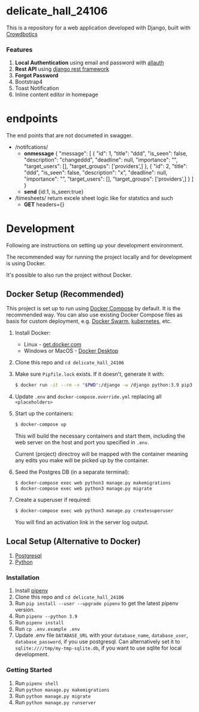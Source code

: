 # delicate_hall_24106

This is a repository for a web application developed with Django, built with [Crowdbotics](https://crowdbotics.com)

### Features

1. **Local Authentication** using email and password with [allauth](https://pypi.org/project/django-allauth/)
2. **Rest API** using [django rest framework](http://www.django-rest-framework.org/)
3. **Forgot Password**
4. Bootstrap4
5. Toast Notification
6. Inline content editor in homepage

# endpoints

The end points that are not documeted in swagger.

- /notifcations/
  - **onmessage**
    {
    "message": [
    {
    "id": 1,
    "title": "ddd",
    "is_seen": false,
    "description": "changeddd",
    "deadline": null,
    "importance": "",
    "target_users": [],
    "target_groups": ['providers',]
    },
    {
    "id": 2,
    "title": "ddd",
    "is_seen": false,
    "description": "x",
    "deadline": null,
    "importance": "",
    "target_users": [],
    "target_groups": ['providers',]
    }
    ]
    }
  - **send**
    {id:1, is_seen:true}
- /timesheets/
  return excele sheet logic like for statstics and such
  - **GET** headers={}

# Development

Following are instructions on setting up your development environment.

The recommended way for running the project locally and for development is using Docker.

It's possible to also run the project without Docker.

## Docker Setup (Recommended)

This project is set up to run using [Docker Compose](https://docs.docker.com/compose/) by default. It is the recommended way. You can also use existing Docker Compose files as basis for custom deployment, e.g. [Docker Swarm](https://docs.docker.com/engine/swarm/), [kubernetes](https://kubernetes.io/), etc.

1. Install Docker:
   - Linux - [get.docker.com](https://get.docker.com/)
   - Windows or MacOS - [Docker Desktop](https://www.docker.com/products/docker-desktop)
1. Clone this repo and `cd delicate_hall_24106`
1. Make sure `Pipfile.lock` exists. If it doesn't, generate it with:
   ```sh
   $ docker run -it --rm -v "$PWD":/django -w /django python:3.9 pip3 install --no-cache-dir -q pipenv && pipenv lock
   ```
   <!-- 1. Use `.env.example` to create `.env`:
      ```sh
      $ cp .env.example .env
      ``` -->
1. Update `.env` and `docker-compose.override.yml` replacing all `<placeholders>`
1. Start up the containers:

   ```sh
   $ docker-compose up
   ```

   This will build the necessary containers and start them, including the web server on the host and port you specified in `.env`.

   Current (project) directroy will be mapped with the container meaning any edits you make will be picked up by the container.

1. Seed the Postgres DB (in a separate terminal):
   ```sh
   $ docker-compose exec web python3 manage.py makemigrations
   $ docker-compose exec web python3 manage.py migrate
   ```
1. Create a superuser if required:
   ```sh
   $ docker-compose exec web python3 manage.py createsuperuser
   ```
   You will find an activation link in the server log output.

## Local Setup (Alternative to Docker)

1. [Postgresql](https://www.postgresql.org/download/)
2. [Python](https://www.python.org/downloads/release/python-365/)

### Installation

1. Install [pipenv](https://pypi.org/project/pipenv/)
2. Clone this repo and `cd delicate_hall_24106`
3. Run `pip install --user --upgrade pipenv` to get the latest pipenv version.
4. Run `pipenv --python 3.9`
5. Run `pipenv install`
6. Run `cp .env.example .env`
7. Update .env file `DATABASE_URL` with your `database_name`, `database_user`, `database_password`, if you use postgresql.
   Can alternatively set it to `sqlite:////tmp/my-tmp-sqlite.db`, if you want to use sqlite for local development.

### Getting Started

1. Run `pipenv shell`
2. Run `python manage.py makemigrations`
3. Run `python manage.py migrate`
4. Run `python manage.py runserver`
